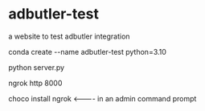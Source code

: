 # adbutler-test
a website to test adbutler integration

conda create --name adbutler-test python=3.10

python server.py

ngrok http 8000

choco install ngrok <---- in an admin command prompt